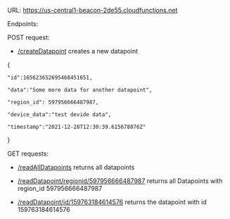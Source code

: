 URL: https://us-central1-beacon-2de55.cloudfunctions.net

Endpoints:


POST request:

- [/createDatapoint](https://us-central1-beacon-2de55.cloudfunctions.net/createDatapoint) creates a new datapoint

{

    "id":165623652695468451651,

    "data":"Some more data for another datapoint",

    "region_id": 597956666487987,

    "device_data":"test devide data",

    "timestamp":"2021-12-28T12:30:39.615678876Z"

}



GET requests:

- [/readAllDatapoints](https://us-central1-beacon-2de55.cloudfunctions.net/readAllDatapoints) returns all datapoints

- [/readDatapoint/regionid/597956666487987](https://us-central1-beacon-2de55.cloudfunctions.net/readDatapoint/regionid/597956666487987) returns all Datapoints with region_id 597956666487987

- [/readDatapoint/id/159763184614576](https://us-central1-beacon-2de55.cloudfunctions.net/readDatapoint/regionid/597956666487987) returns the datapoint with id 159763184614576
